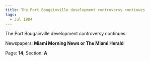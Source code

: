 ```yaml
---  
title: The Port Bougainville development controversy continues  
tags:  
  - Jul 1984  
---  
```

  
The Port Bougainville development controversy continues.  
  
Newspapers: **Miami Morning News or The Miami Herald**  
  
Page: **14**, Section: **A** 
